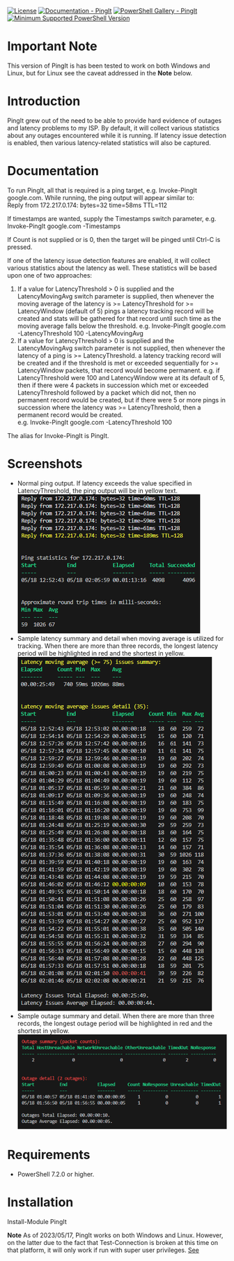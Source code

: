 
[![License](https://img.shields.io/badge/license-MIT-blue.svg)](https://github.com/anongitmous/PingIt/blob/master/LICENSE)
[![Documentation - PingIt](https://img.shields.io/badge/Documentation-PingIt-blue.svg)](https://github.com/anongitmous/PingIt/blob/master/README.md)
[![PowerShell Gallery - PingIt](https://img.shields.io/badge/PowerShell%20Gallery-PingIt-blue.svg)](https://www.powershellgallery.com/packages/PingIt)
[![Minimum Supported PowerShell Version](https://img.shields.io/badge/PowerShell-7.2.0-blue.svg)](https://github.com/anongitmous/PingIt)

Important Note
==============
This version of PingIt is has been tested to work on both Windows and Linux, but for Linux see the caveat addressed in the **Note** below. 


Introduction
============

PingIt grew out of the need to be able to provide hard evidence of outages and latency problems to my ISP. By default, it will collect various statistics about any outages encountered while it is running. If latency issue detection is enabled, then various latency-related statistics will also be captured.


Documentation
=============

To run PingIt, all that is required is a ping target, e.g. Invoke-PingIt google.com. While running, the ping output will appear similar to:  
Reply from 172.217.0.174: bytes=32 time=58ms TTL=112

If timestamps are wanted, supply the Timestamps switch parameter, e.g. Invoke-PingIt google.com -Timestamps

If Count is not supplied or is 0, then the target will be pinged until Ctrl-C is pressed.

If one of the latency issue detection features are enabled, it will collect various statistics about the latency as well. These statistics will be based upon one of two approaches:
1. If a value for LatencyThreshold > 0 is supplied and the LatencyMovingAvg switch parameter is supplied, then whenever the moving average of the latency is >= LatencyThreshold for >= LatencyWindow (default of 5) pings a latency tracking record will be created and stats will be gathered for that record until such time as the moving average falls below the threshold.
e.g. Invoke-PingIt google.com -LatencyThreshold 100 -LatencyMovingAvg
2. If a value for LatencyThreshold > 0 is supplied and the LatencyMovingAvg switch parameter is not supplied, then whenever the latency of a ping is >= LatencyThreshold. a latency tracking record will be created and if the threshold is met or exceeded sequentially for >= LatencyWindow packets, that record would become permanent. e.g. if LatencyThreshold were 100 and LatencyWindow were at its default of 5, then if there were 4 packets in succession which met or exceeded LatencyThreshold followed by a packet which did not, then no permanent record would be created, but if there were 5 or more pings in succession where the latency was >= LatencyThreshold, then a permanent record would be created.  
e.g. Invoke-PingIt google.com -LatencyThreshold 100

The alias for Invoke-PingIt is PingIt.

Screenshots
===========
- Normal ping output. If latency exceeds the value specified in LatencyThreshold, the ping output will be in yellow text.  
![Normal](./screenshots/PingSummary.png)  
- Sample latency summary and detail when moving average is utilized for tracking. When there are more than three records, the longest latency period will be highlighted in red and the shortest in yellow.  
![Latency](./screenshots/LatencySummaryandDetail.png)  
- Sample outage summary and detail. When there are more than three records, the longest outage period will be highlighted in red and the shortest in yellow.  
![Outage](./screenshots/OutageSummaryandDetail.png)  


Requirements
============

- PowerShell 7.2.0 or higher.


Installation
============
Install-Module PingIt


**Note**
As of 2023/05/17, PingIt works on both Windows and Linux. However, on the latter due to the fact that Test-Connection is broken at this time on that platform, it will only work if run with super user privileges. [See](https://github.com/MicrosoftDocs/PowerShell-Docs/issues/8684)
